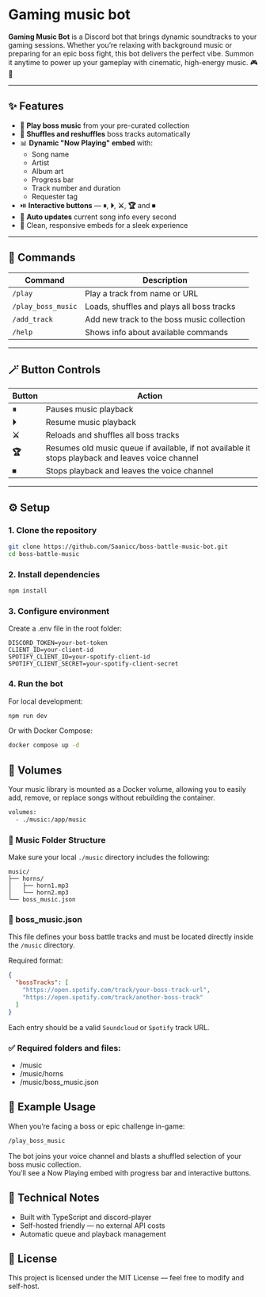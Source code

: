 # Gaming music bot

**Gaming Music Bot** is a Discord bot that brings dynamic soundtracks to your gaming sessions.
Whether you’re relaxing with background music or preparing for an epic boss fight, this bot delivers the perfect vibe.
Summon it anytime to power up your gameplay with cinematic, high-energy music. 🎮🎵

---

## ✨ Features

- 🎵 **Play boss music** from your pre-curated collection
- 🔀 **Shuffles and reshuffles** boss tracks automatically
- 📊 **Dynamic "Now Playing" embed** with:
  - Song name
  - Artist
  - Album art
  - Progress bar
  - Track number and duration
  - Requester tag
- ⏯️ **Interactive buttons** — **⏸**, **⏵**, **⚔️**, **🏆** and **⏹**
- 📡 **Auto updates** current song info every second
- 💬 Clean, responsive embeds for a sleek experience

---

## 🧩 Commands

| Command            | Description                                |
| ------------------ | ------------------------------------------ |
| `/play`            | Play a track from name or URL              |
| `/play_boss_music` | Loads, shuffles and plays all boss tracks  |
| `/add_track`       | Add new track to the boss music collection |
| `/help`            | Shows info about available commands        |

---

## 🪄 Button Controls

| Button | Action                                                                                            |
| ------ | ------------------------------------------------------------------------------------------------- |
| **⏸**  | Pauses music playback                                                                             |
| **⏵**  | Resume music playback                                                                             |
| **⚔️** | Reloads and shuffles all boss tracks                                                              |
| **🏆** | Resumes old music queue if available, if not available it stops playback and leaves voice channel |
| **⏹**  | Stops playback and leaves the voice channel                                                       |

---

## ⚙️ Setup

### 1. Clone the repository

```bash
git clone https://github.com/Saanicc/boss-battle-music-bot.git
cd boss-battle-music
```

### 2. Install dependencies

```bash
npm install
```

### 3. Configure environment

Create a .env file in the root folder:

```
DISCORD_TOKEN=your-bot-token
CLIENT_ID=your-client-id
SPOTIFY_CLIENT_ID=your-spotify-client-id
SPOTIFY_CLIENT_SECRET=your-spotify-client-secret
```

### 4. Run the bot

For local development:

```bash
npm run dev
```

Or with Docker Compose:

```bash
docker compose up -d
```

## 💾 Volumes

Your music library is mounted as a Docker volume, allowing you to easily add, remove, or replace songs without rebuilding the container.

```bash
volumes:
  - ./music:/app/music
```

### 📁 Music Folder Structure

Make sure your local `./music` directory includes the following:

```plaintext
music/
├── horns/
│   ├── horn1.mp3
│   └── horn2.mp3
└── boss_music.json
```

### 🧾 boss_music.json

This file defines your boss battle tracks and must be located directly inside the `/music` directory.

Required format:

```json
{
  "bossTracks": [
    "https://open.spotify.com/track/your-boss-track-url",
    "https://open.spotify.com/track/another-boss-track"
  ]
}
```

Each entry should be a valid `Soundcloud` or `Spotify` track URL.

### ✅ Required folders and files:

- /music
- /music/horns
- /music/boss_music.json

## 🚀 Example Usage

When you’re facing a boss or epic challenge in-game:

```bash
/play_boss_music
```

The bot joins your voice channel and blasts a shuffled selection of your boss music collection.  
You’ll see a Now Playing embed with progress bar and interactive buttons.

## 🧠 Technical Notes

- Built with TypeScript and discord-player
- Self-hosted friendly — no external API costs
- Automatic queue and playback management

## 🏁 License

This project is licensed under the MIT License — feel free to modify and self-host.

